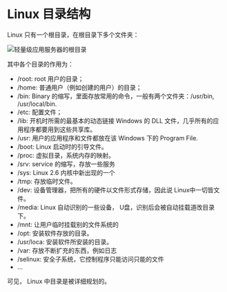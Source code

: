 # Linux 目录结构

Linux 只有一个根目录，在根目录下多个文件夹：

![轻量级应用服务器的根目录](https://img-blog.csdnimg.cn/2021062915312538.png)

其中各个目录的作用为：

- /root: root 用户的目录；
- /home: 普通用户（例如创建的用户）的目录；
- /bin: Binary 的缩写，里面存放常用的命令，一般有两个文件夹：/usr/bin, /usr/local/bin.
- /etc: 配置文件；
- /lib: 开机时所需的最基本的动态链接 Windows 的 DLL 文件，几乎所有的应用程序都要用到这些共享库。
- /usr: 用户的应用程序和文件都放在该 Windows 下的 Program File.
- /boot: Linux 启动时的引导文件。
- /proc: 虚拟目录，系统内存的映射。
- /srv: service 的缩写，存放一些服务
- /sys: Linux 2.6 内核中新出现的一个
- /tmp: 存放临时文件。
- /dev: 设备管理器，把所有的硬件以文件形式存储，因此说 Linux中一切皆文件。
- /media: Linux 自动识别的一些设备， U盘，识别后会被自动挂载道改目录下。
- /mnt: 让用户临时挂载别的文件系统的
- /opt: 安装软件存放的目录。
- /usr/loca: 安装软件所安装的目录。
- /var: 存放不断扩充的东西，例如日志
- /selinux: 安全子系统，它控制程序只能访问只能的文件
- …

可见， Linux 中目录是被详细规划的。
